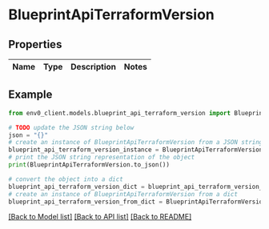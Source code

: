 # BlueprintApiTerraformVersion


## Properties

Name | Type | Description | Notes
------------ | ------------- | ------------- | -------------

## Example

```python
from env0_client.models.blueprint_api_terraform_version import BlueprintApiTerraformVersion

# TODO update the JSON string below
json = "{}"
# create an instance of BlueprintApiTerraformVersion from a JSON string
blueprint_api_terraform_version_instance = BlueprintApiTerraformVersion.from_json(json)
# print the JSON string representation of the object
print(BlueprintApiTerraformVersion.to_json())

# convert the object into a dict
blueprint_api_terraform_version_dict = blueprint_api_terraform_version_instance.to_dict()
# create an instance of BlueprintApiTerraformVersion from a dict
blueprint_api_terraform_version_from_dict = BlueprintApiTerraformVersion.from_dict(blueprint_api_terraform_version_dict)
```
[[Back to Model list]](../README.md#documentation-for-models) [[Back to API list]](../README.md#documentation-for-api-endpoints) [[Back to README]](../README.md)


